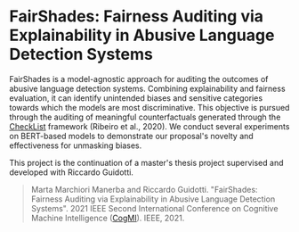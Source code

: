 # FairShades: Fairness Auditing via Explainability in Abusive Language Detection Systems

FairShades is a model-agnostic approach for auditing the outcomes of abusive language detection systems. 
Combining explainability and fairness evaluation, it can identify unintended biases and sensitive categories towards which the models are most discriminative. 
This objective is pursued through the auditing of meaningful counterfactuals generated through the [CheckList](https://github.com/marcotcr/checklist) framework (Ribeiro et al., 2020).
We conduct several experiments on BERT-based models to demonstrate our proposal's novelty and effectiveness for unmasking biases.

This project is the continuation of a master's thesis project supervised and developed with Riccardo Guidotti.

> Marta Marchiori Manerba and Riccardo Guidotti. "FairShades: Fairness Auditing via Explainability in Abusive Language Detection Systems". 2021 IEEE Second International Conference on Cognitive Machine Intelligence ([CogMI](http://www.sis.pitt.edu/lersais/conference/cogmi/2021/)). IEEE, 2021.
